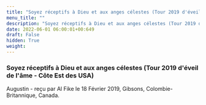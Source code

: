 ```yaml
---
title: "Soyez réceptifs à Dieu et aux anges célestes (Tour 2019 d'éveil de l'âme - Côte Est des USA)"
menu_title: ""
description: "Soyez réceptifs à Dieu et aux anges célestes (Tour 2019 d'éveil de l'âme - Côte Est des USA)"
date: 2022-06-01 06:00:01+00:649
draft: False
hidden: True
weight:
---
```

### Soyez réceptifs à Dieu et aux anges célestes (Tour 2019 d'éveil de l'âme - Côte Est des USA)

Augustin - reçu par Al Fike le 18 Février 2019, Gibsons, Colombie-Britannique, Canada.



